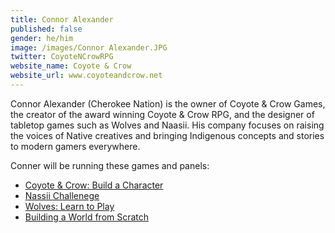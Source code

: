 ```yaml
---
title: Connor Alexander
published: false
gender: he/him
image: /images/Connor Alexander.JPG
twitter: CoyoteNCrowRPG
website_name: Coyote & Crow
website_url: www.coyoteandcrow.net
---
```


Connor Alexander (Cherokee Nation) is the owner of Coyote & Crow Games, the creator of the award winning Coyote & Crow RPG, and the designer of tabletop games such as Wolves and Naasii. His company focuses on raising the voices of Native creatives and bringing Indigenous concepts and stories to modern gamers everywhere.

Conner will be running these games and panels:

* [Coyote & Crow: Build a Character](https://www.bigbadcon.com/events/build-a-character)
* [Nassii Challenege](https://www.bigbadcon.com/events/naasii-challenge)
* [Wolves: Learn to Play](https://www.bigbadcon.com/events/wolves-learn-to-play)
* [Building a World from Scratch](https://www.bigbadcon.com/events/building-a-world-from-scracth)
